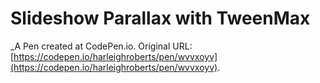 # Slideshow Parallax with TweenMax
 _A Pen created at CodePen.io. Original URL: [https://codepen.io/harleighroberts/pen/wvvxoyv](https://codepen.io/harleighroberts/pen/wvvxoyv).

 